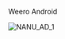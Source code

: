 Weero Android


![NANU_AD_1](https://github.com/user-attachments/assets/da6957f1-badc-4776-9085-cd15557935cf)
